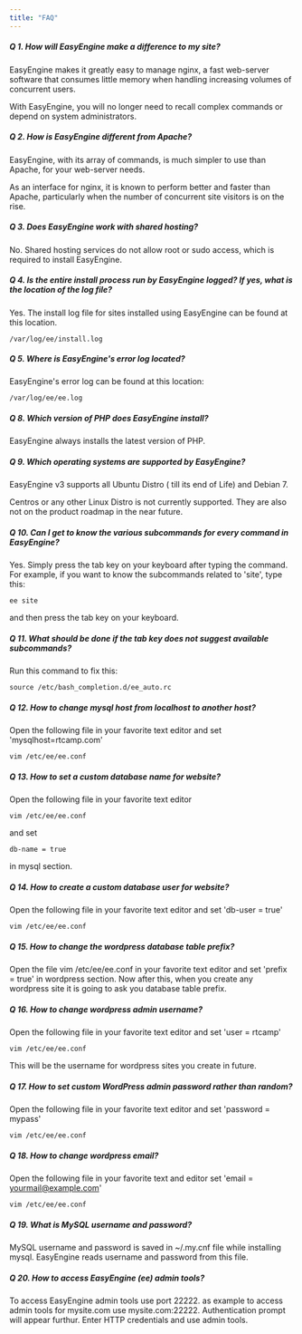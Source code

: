 ```yaml
---
title: "FAQ"
---
```

##### Q 1. How will EasyEngine make a difference to my site?

EasyEngine makes it greatly easy to manage nginx, a fast web-server software that consumes little memory when handling increasing volumes of concurrent users.

With EasyEngine, you will no longer need to recall complex commands or depend on system administrators.

##### Q 2. How is EasyEngine different from Apache?

EasyEngine, with its array of commands, is much simpler to use than Apache, for your web-server needs.

As an interface for nginx, it is known to perform better and faster than Apache, particularly when the number of concurrent site visitors is on the rise.

##### Q 3. Does EasyEngine work with shared hosting?

No. Shared hosting services do not allow root or sudo access, which is required to install EasyEngine.

##### Q 4. Is the entire install process run by EasyEngine logged? If yes, what is the location of the log file?

Yes. The install log file for sites installed using EasyEngine can be found at this location.

	/var/log/ee/install.log


##### Q 5. Where is EasyEngine's error log located?

EasyEngine's error log can be found at this location:

	/var/log/ee/ee.log


##### Q 8. Which version of PHP does EasyEngine install?

EasyEngine always installs the latest version of PHP.

##### Q 9. Which operating systems are supported by EasyEngine?

EasyEngine v3 supports all Ubuntu Distro ( till its end of Life) and Debian 7.

Centros or any other Linux Distro is not currently supported. They are also not on the product roadmap in the near future.

##### Q 10. Can I get to know the various subcommands for every command in EasyEngine?

Yes. Simply press the tab key on your keyboard after typing the command.
For example, if you want to know the subcommands related to 'site', type this:

	ee site

and then press the tab key on your keyboard.

##### Q 11. What should be done if the tab key does not suggest available subcommands?

Run this command to fix this:

	source /etc/bash_completion.d/ee_auto.rc


##### Q 12. How to change mysql host from localhost to another host?

Open the following file in your favorite text editor and set 'mysqlhost=rtcamp.com'

	vim /etc/ee/ee.conf


##### Q 13. How to set a custom database name for website?

Open the following file in your favorite text editor

	vim /etc/ee/ee.conf

and set

	db-name = true

in mysql section.


##### Q 14. How to create a custom database user for website?

Open the following file in your favorite text editor and set 'db-user = true'

	vim /etc/ee/ee.conf
	

##### Q 15. How to change the wordpress database table prefix?

Open the  file vim /etc/ee/ee.conf in your favorite text editor and set 'prefix = true' in wordpress section. Now after this, when you create any wordpress site it is going to ask you database table prefix.


##### Q 16. How to change wordpress admin username?

Open the following file in your favorite text editor and set 'user = rtcamp'

	vim /etc/ee/ee.conf

This will be the username for wordpress sites you create in future.


##### Q 17. How to set custom WordPress admin password rather than random?

Open the following file in your favorite text editor and set 'password = mypass'

	vim /etc/ee/ee.conf


##### Q 18. How to change wordpress email?

Open the following file in your favorite text and editor set 'email = yourmail@example.com'

	vim /etc/ee/ee.conf


##### Q 19. What is MySQL username and password?

MySQL username and password is saved in ~/.my.cnf file while installing mysql. EasyEngine reads username and password from this file.


##### Q 20. How to access EasyEngine (ee) admin tools?

To access EasyEngine admin tools  use port 22222. as example to access admin tools for mysite.com use mysite.com:22222. Authentication prompt will appear furthur. Enter HTTP credentials and use admin tools.
